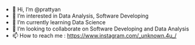 - 👋 Hi, I’m @prattyan
- 👀 I’m interested in Data Analysis, Software Developing
- 🌱 I’m currently learning Data Science
- 💞️ I’m looking to collaborate on Software Developing and Data Analysis
- 📫 How to reach me : https://www.instagram.com/_unknown.4u_/

<!---
prattyan/prattyan is a ✨ special ✨ repository because its `README.md` (this file) appears on your GitHub profile.
You can click the Preview link to take a look at your changes.
--->
